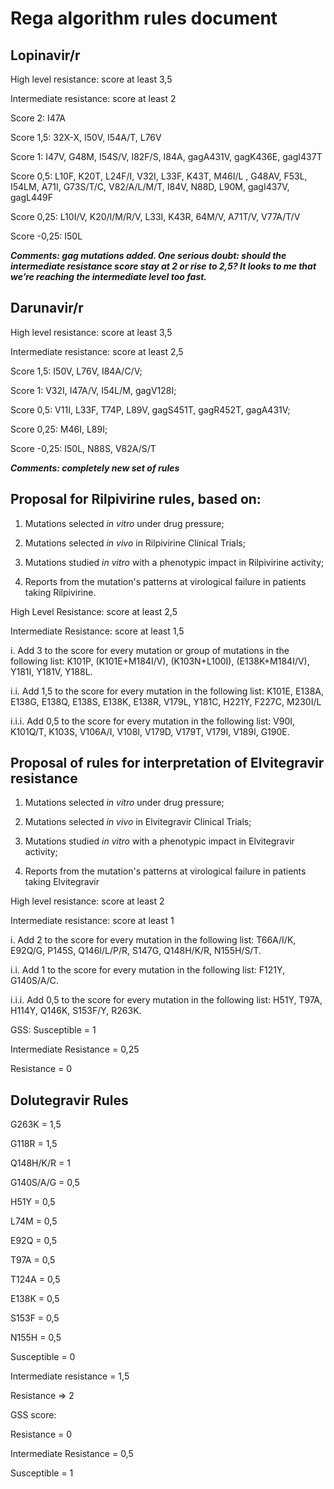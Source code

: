 Rega algorithm rules document 
==============================
## Lopinavir/r

High level resistance: score at least 3,5

Intermediate resistance: score at least 2

Score 2: I47A

Score 1,5: 32X-X, I50V, I54A/T, L76V

Score 1: I47V, G48M, I54S/V, I82F/S, I84A, gagA431V, gagK436E, gagI437T

Score 0,5: L10F, K20T, L24F/I, V32I, L33F, K43T, M46I/L , G48AV, F53L,
I54LM, A71I, G73S/T/C, V82/A/L/M/T, I84V, N88D, L90M, gagI437V,
gagL449F 

Score 0,25: L10I/V, K20/I/M/R/V, L33I, K43R, 64M/V, A71T/V, V77A/T/V

Score -0,25: I50L 

***Comments: gag mutations added. One serious doubt: should the
intermediate resistance score stay at 2 or rise to 2,5? It looks to me
that we’re reaching the intermediate level too fast.***


## Darunavir/r

High level resistance: score at least 3,5

Intermediate resistance: score at least 2,5

Score 1,5: I50V, L76V, I84A/C/V;

Score 1: V32I, I47A/V, I54L/M, gagV128I;

Score 0,5: V11I, L33F, T74P, L89V, gagS451T, gagR452T, gagA431V;

Score 0,25: M46I, L89I;

Score -0,25: I50L, N88S, V82A/S/T

***Comments: completely new set of rules***

Proposal for Rilpivirine rules, based on:
-----------------------------------------

1.  Mutations selected *in vitro* under drug pressure;

2.  Mutations selected *in vivo* in Rilpivirine Clinical Trials;

3.  Mutations studied *in vitro* with a phenotypic impact in Rilpivirine
    activity;

4.  Reports from the mutation's patterns at virological failure in
    patients taking Rilpivirine.

High Level Resistance: score at least 2,5

Intermediate Resistance: score at least 1,5

i\. Add 3 to the score for every mutation or group of mutations in the
following list: K101P, (K101E+M184I/V), (K103N+L100I), (E138K+M184I/V),
Y181I, Y181V, Y188L.

i.i. Add 1,5 to the score for every mutation in the following list:
K101E, E138A, E138G, E138Q, E138S, E138K, E138R, V179L, Y181C, H221Y,
F227C, M230I/L

i.i.i. Add 0,5 to the score for every mutation in the following list:
V90I, K101Q/T, K103S, V106A/I, V108I, V179D, V179T, V179I, V189I, G190E.

Proposal of rules for interpretation of Elvitegravir resistance
---------------------------------------------------------------

1.  Mutations selected *in vitro* under drug pressure;

2.  Mutations selected *in vivo* in Elvitegravir Clinical Trials;

3.  Mutations studied *in vitro* with a phenotypic impact in
    Elvitegravir activity;

4.  Reports from the mutation's patterns at virological failure in
    patients taking Elvitegravir

High level resistance: score at least 2

Intermediate resistance: score at least 1

i\. Add 2 to the score for every mutation in the following list:
T66A/I/K, E92Q/G, P145S, Q146I/L/P/R, S147G, Q148H/K/R, N155H/S/T.

i.i. Add 1 to the score for every mutation in the following list: F121Y,
G140S/A/C.

i.i.i. Add 0,5 to the score for every mutation in the following list:
H51Y, T97A, H114Y, Q146K, S153F/Y, R263K.

GSS: Susceptible = 1

Intermediate Resistance = 0,25

Resistance = 0

Dolutegravir Rules 
-------------------

G263K = 1,5

G118R = 1,5

Q148H/K/R = 1

G140S/A/G = 0,5

H51Y = 0,5

L74M = 0,5

E92Q = 0,5

T97A = 0,5

T124A = 0,5

E138K = 0,5

S153F = 0,5

N155H = 0,5

Susceptible = 0

Intermediate resistance = 1,5

Resistance =&gt; 2

GSS score:

Resistance = 0

Intermediate Resistance = 0,5

Susceptible = 1
